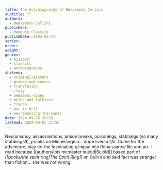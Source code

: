 ```yaml
---
title: The Autobiography of Benvenuto Cellini
subtitle: ""
authors:
  - Benvenuto Cellini
publishers:
  - Penguin Classics
publishDate: 2004-06-24
series: 
order: 
weight: 
genres:
  - history
  - classics
  - autobiography
shelves:
  - criminal-element
  - greeks-and-romans
  - translation
  - italy
  - medieval-times
  - myths-and-folklore
  - france
  - war-is-hell
  - necromancing-the-bones
date: 2024-09-03 22:58
lastmod: 2024-09-03 22:58
---
```

Necromancy, assassinations, prison breaks, poisonings, stabbings (so many stabbings!I), pranks on Michelangelo… dude lived a _life_. Come for the adventure, stay for the fascinating glimpse into Renaissance life and art. I read because [[authors/lois mcmaster bujold|Bujold]] based part of _[[books/the spirit ring|The Spirit Ring]]_ on Cellini and said fact was stranger than fiction… she was not wrong.